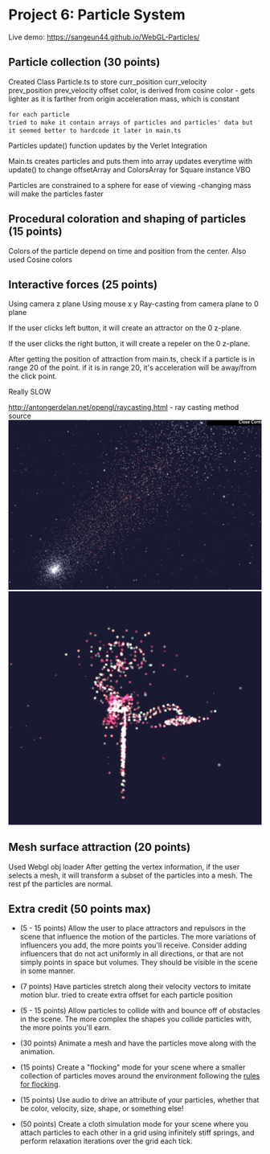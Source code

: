 
# Project 6: Particle System
Live demo:  https://sangeun44.github.io/WebGL-Particles/

## Particle collection (30 points)
Created Class Particle.ts to store
    curr_position
    curr_velocity    
    prev_position
    prev_velocity
    offset 
    color, is derived from cosine color - gets lighter as it is farther from origin
    acceleration
    mass, which is constant

    for each particle
    tried to make it contain arrays of particles and particles' data but it seemed better to hardcode it later in main.ts

Particles update() function updates by the Verlet Integration

Main.ts creates particles and puts them into array
updates everytime with update() to change offsetArray and ColorsArray for Square instance VBO

Particles are constrained to a sphere for ease of viewing 
-changing mass will make the particles faster

## Procedural coloration and shaping of particles (15 points)
Colors of the particle depend on time and position from the center.
Also used Cosine colors

## Interactive forces (25 points)
Using camera z plane
Using mouse x y 
Ray-casting from camera plane to 0 plane

If the user clicks left button,
it will create an attractor on the 0 z-plane. 

If the user clicks the right button,
it will create a repeler on the 0 z-plane.

After getting the position of attraction from main.ts, check if a particle is in range 20 of the point. if it is in range 20, it's acceleration will be away/from the click point.

Really SLOW

http://antongerdelan.net/opengl/raycasting.html - ray casting method source
![](sc.png)
![](flower.png)
## Mesh surface attraction (20 points)
Used Webgl obj loader
After getting the vertex information, if the user selects a mesh, it will transform a subset of the particles into a mesh. The rest pf the particles are normal.

## Extra credit (50 points max)
* (5 - 15 points) Allow the user to place attractors and repulsors in the scene that influence the motion of the particles. The more variations of influencers you add, the more points you'll receive. Consider adding influencers that do not act uniformly in all directions, or that are not simply points in space but volumes. They should be visible in the scene in some manner.

* (7 points) Have particles stretch along their velocity vectors to imitate motion blur.
    tried to create extra offset for each particle position

* (5 - 15 points) Allow particles to collide with and bounce off of obstacles in the scene. The more complex the shapes you collide particles with, the more points you'll earn.
* (30 points) Animate a mesh and have the particles move along with the animation.
* (15 points) Create a "flocking" mode for your scene where a smaller collection of particles moves around the environment following the [rules for flocking](https://en.wikipedia.org/wiki/Boids).
* (15 points) Use audio to drive an attribute of your particles, whether that be color, velocity, size, shape, or something else!
* (50 points) Create a cloth simulation mode for your scene where you attach particles to each other in a grid using infinitely stiff springs, and perform relaxation iterations over the grid each tick.
